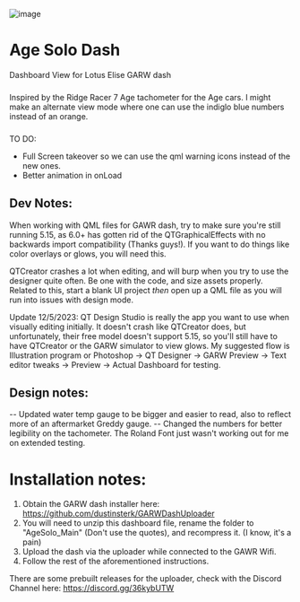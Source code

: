 ![image](https://github.com/tbeaulieu/AgeSoloDash/assets/3193399/e786e192-4da3-41f3-be3c-4625f467a6c1)

# Age Solo Dash

Dashboard View for Lotus Elise GARW dash

###

Inspired by the Ridge Racer 7 Age tachometer for the Age cars. I might make an alternate view mode where one can use the indiglo blue numbers instead of an orange. 

###

TO DO:

- Full Screen takeover so we can use the qml warning icons instead of the new ones. 
- Better animation in onLoad

## Dev Notes:

When working with QML files for GAWR dash, try to make sure you're still running 5.15, as 6.0+ has gotten rid of the QTGraphicalEffects with no backwards import compatibility (Thanks guys!). If you want to do things like color overlays or glows, you will need this.

QTCreator crashes a lot when editing, and will burp when you try to use the designer quite often. Be one with the code, and size assets properly. Related to this, start a blank UI project _then_ open up a QML file as you will run into issues with design mode.

Update 12/5/2023: QT Design Studio is really the app you want to use when visually editing initially. It doesn't crash like QTCreator does, but unfortunately, their free model doesn't support 5.15, so you'll still have to have QTCreator or the GARW simulator to view glows. My suggested flow is Illustration program or Photoshop -> QT Designer -> GARW Preview -> Text editor tweaks -> Preview -> Actual Dashboard for testing.

## Design notes:

-- Updated water temp gauge to be bigger and easier to read, also to reflect more of an aftermarket Greddy gauge.
-- Changed the numbers for better legibility on the tachometer. The Roland Font just wasn't working out for me on extended testing.

# Installation notes:

1) Obtain the GARW dash installer here: https://github.com/dustinsterk/GARWDashUploader
2) You will need to unzip this dashboard file, rename the folder to "AgeSolo_Main" (Don't use the quotes), and recompress it. (I know, it's a pain)
3) Upload the dash via the uploader while connected to the GAWR Wifi.
4) Follow the rest of the aforementioned instructions.

There are some prebuilt releases for the uploader, check with the Discord Channel here: https://discord.gg/36kybUTW
